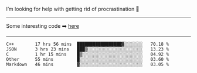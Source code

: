 I’m looking for help with getting rid of procrastination 🤔

-----

Some interesting code :arrow_right: [here](https://github.com/zhen8838/playground)

-----

<!--START_SECTION:waka-->
```text
C++        17 hrs 56 mins  █████████████████▓░░░░░░░   70.18 % 
JSON       3 hrs 23 mins   ███▒░░░░░░░░░░░░░░░░░░░░░   13.23 % 
C          1 hr 15 mins    █▒░░░░░░░░░░░░░░░░░░░░░░░   04.92 % 
Other      55 mins         █░░░░░░░░░░░░░░░░░░░░░░░░   03.60 % 
Markdown   46 mins         ▓░░░░░░░░░░░░░░░░░░░░░░░░   03.05 % 
```
<!--END_SECTION:waka-->

<!--
**zhen8838/zhen8838** is a ✨ _special_ ✨ repository because its `README.md` (this file) appears on your GitHub profile.

Here are some ideas to get you started:

- 🔭 I’m currently working on ...
- 🌱 I’m currently learning ...
- 👯 I’m looking to collaborate on ...
 ...
- 💬 Ask me about ...
- 📫 How to reach me: ...
- 😄 Pronouns: ...
- ⚡ Fun fact: ...
-->
